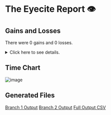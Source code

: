 # The Eyecite Report :eye:



Gains and Losses
---------
There were 0 gains and 0 losses.

<details>
<summary>Click here to see details.</summary>

|     id     |  Gain  |  Loss  |
| ---------- | ------ | ------ |


</details>



Time Chart
---------

![image](https://raw.githubusercontent.com/freelawproject/reporters-db/artifacts/197/results/chart.png)


Generated Files
---------

[Branch 1 Output](https://raw.githubusercontent.com/freelawproject/reporters-db/artifacts/197/results/original.json)
[Branch 2 Output](https://raw.githubusercontent.com/freelawproject/reporters-db/artifacts/197/results/update.json)
[Full Output CSV ](https://raw.githubusercontent.com/freelawproject/reporters-db/artifacts/197/results/output.csv)
